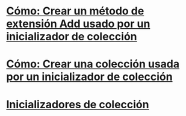 # [Cómo: Crear un método de extensión Add usado por un inicializador de colección](how-to-create-an-add-extension-method-used-by-a-collection-initializer.md)
# [Cómo: Crear una colección usada por un inicializador de colección](how-to-create-a-collection-used-by-a-collection-initializer.md)
# [Inicializadores de colección](index.md)
